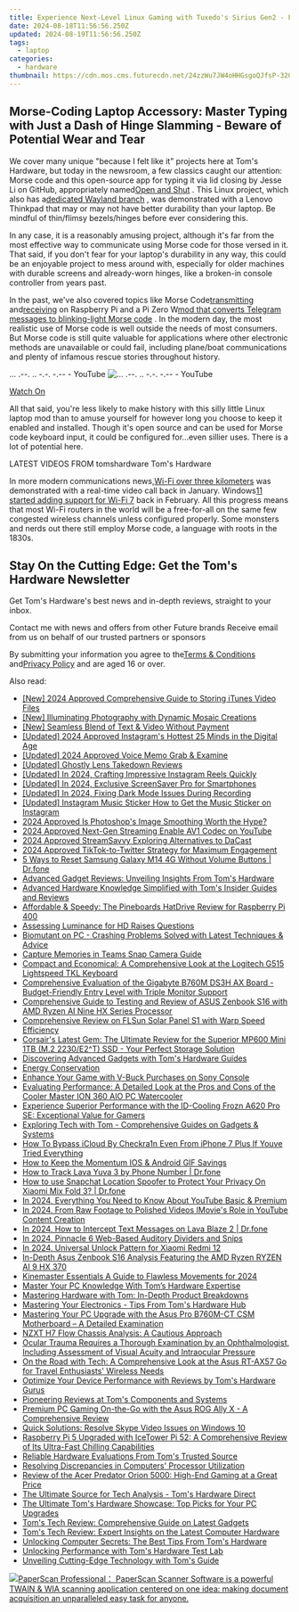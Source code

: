 ```yaml
---
title: Experience Next-Level Linux Gaming with Tuxedo's Sirius Gen2 - Featuring All-AMD Processing & Stunning 165Hz IPS Display Starting at €1,699
date: 2024-08-18T11:56:56.250Z
updated: 2024-08-19T11:56:56.250Z
tags:
  - laptop
categories:
  - hardware
thumbnail: https://cdn.mos.cms.futurecdn.net/24zzWu7JW4oHHGsgoQJfsP-320-80.png
---
```


## Morse-Coding Laptop Accessory: Master Typing with Just a Dash of Hinge Slamming - Beware of Potential Wear and Tear

We cover many unique "because I felt like it" projects here at Tom's Hardware, but today in the newsroom, a few classics caught our attention: Morse code and this open-source app for typing it via lid closing by Jesse Li on GitHub, appropriately named[Open and Shut](https://github.com/veggiedefender/open-and-shut) . This Linux project, which also has a[dedicated Wayland branch](https://github.com/veggiedefender/open-and-shut/tree/wayland) , was demonstrated with a Lenovo Thinkpad that may or may not have better durability than your laptop. Be mindful of thin/flimsy bezels/hinges before ever considering this.

 In any case, it is a reasonably amusing project, although it's far from the most effective way to communicate using Morse code for those versed in it. That said, if you don't fear for your laptop's durability in any way, this could be an enjoyable project to mess around with, especially for older machines with durable screens and already-worn hinges, like a broken-in console controller from years past.

 In the past, we've also covered topics like Morse Code[transmitting](https://tools.techidaily.com) and[receiving](https://tools.techidaily.com) on Raspberry Pi and a Pi Zero W[mod that converts Telegram messages to blinking-light Morse code](https://tools.techidaily.com) . In the modern day, the most realistic use of Morse code is well outside the needs of most consumers. But Morse code is still quite valuable for applications where other electronic methods are unavailable or could fail, including plane/boat communications and plenty of infamous rescue stories throughout history.

... .--. .. -.-. -.-- - YouTube ![... .--. .. -.-. -.-- - YouTube](https://img.youtube.com/vi/UAQ60P61vYw/maxresdefault.jpg)

[Watch On](https://youtu.be/UAQ60P61vYw)

 All that said, you're less likely to make history with this silly little Linux laptop mod than to amuse yourself for however long you choose to keep it enabled and installed. Though it's open source and can be used for Morse code keyboard input, it could be configured for...even sillier uses. There is a lot of potential here.

 LATEST VIDEOS FROM tomshardware Tom's Hardware

 In more modern communications news,[Wi-Fi over three kilometers](https://tools.techidaily.com) was demonstrated with a real-time video call back in January. Windows[11 started adding support for Wi-Fi 7](https://tools.techidaily.com) back in February. All this progress means that most Wi-Fi routers in the world will be a free-for-all on the same few congested wireless channels unless configured properly. Some monsters and nerds out there still employ Morse code, a language with roots in the 1830s.

## Stay On the Cutting Edge: Get the Tom's Hardware Newsletter

 Get Tom's Hardware's best news and in-depth reviews, straight to your inbox.

 Contact me with news and offers from other Future brands  Receive email from us on behalf of our trusted partners or sponsors

 By submitting your information you agree to the[Terms & Conditions](https://futureplc.com/terms-conditions/) and[Privacy Policy](https://futureplc.com/privacy-policy/) and are aged 16 or over.

<ins class="adsbygoogle"
     style="display:block"
     data-ad-format="autorelaxed"
     data-ad-client="ca-pub-7571918770474297"
     data-ad-slot="1223367746"></ins>



<ins class="adsbygoogle"
     style="display:block"
     data-ad-client="ca-pub-7571918770474297"
     data-ad-slot="8358498916"
     data-ad-format="auto"
     data-full-width-responsive="true"></ins>

<span class="atpl-alsoreadstyle">Also read:</span>
<div><ul>
<li><a href="https://video-capture.techidaily.com/new-2024-approved-comprehensive-guide-to-storing-itunes-video-files/"><u>[New] 2024 Approved  Comprehensive Guide to Storing iTunes Video Files</u></a></li>
<li><a href="https://some-techniques.techidaily.com/new-illuminating-photography-with-dynamic-mosaic-creations/"><u>[New] Illuminating Photography with Dynamic Mosaic Creations</u></a></li>
<li><a href="https://youtube-tips.techidaily.com/eamless-blend-of-text-and-video-without-payment/"><u>[New] Seamless Blend of Text & Video Without Payment</u></a></li>
<li><a href="https://instagram-clips.techidaily.com/updated-2024-approved-instagrams-hottest-25-minds-in-the-digital-age/"><u>[Updated] 2024 Approved  Instagram's Hottest 25 Minds in the Digital Age</u></a></li>
<li><a href="https://on-screen-recording.techidaily.com/updated-2024-approved-voice-memo-grab-and-examine/"><u>[Updated] 2024 Approved  Voice Memo Grab & Examine</u></a></li>
<li><a href="https://some-knowledge.techidaily.com/updated-ghostly-lens-takedown-reviews/"><u>[Updated] Ghostly Lens Takedown Reviews</u></a></li>
<li><a href="https://instagram-videos.techidaily.com/updated-in-2024-crafting-impressive-instagram-reels-quickly/"><u>[Updated] In 2024, Crafting Impressive Instagram Reels Quickly</u></a></li>
<li><a href="https://screen-recording.techidaily.com/updated-in-2024-exclusive-screensaver-pro-for-smartphones/"><u>[Updated] In 2024, Exclusive ScreenSaver Pro for Smartphones</u></a></li>
<li><a href="https://on-screen-recording.techidaily.com/updated-in-2024-fixing-dark-mode-issues-during-recording/"><u>[Updated] In 2024, Fixing Dark Mode Issues During Recording</u></a></li>
<li><a href="https://instagram-clips.techidaily.com/updated-instagram-music-sticker-how-to-get-the-music-sticker-on-instagram/"><u>[Updated] Instagram Music Sticker  How to Get the Music Sticker on Instagram</u></a></li>
<li><a href="https://extra-guidance.techidaily.com/2024-approved-is-photoshops-image-smoothing-worth-the-hype/"><u>2024 Approved  Is Photoshop's Image Smoothing Worth the Hype?</u></a></li>
<li><a href="https://youtube-stream.techidaily.com/2024-approved-next-gen-streaming-enable-av1-codec-on-youtube/"><u>2024 Approved  Next-Gen Streaming  Enable AV1 Codec on YouTube</u></a></li>
<li><a href="https://some-skills.techidaily.com/2024-approved-streamsavvy-exploring-alternatives-to-dacast/"><u>2024 Approved  StreamSavvy  Exploring Alternatives to DaCast</u></a></li>
<li><a href="https://twitter-videos.techidaily.com/2024-approved-tiktok-to-twitter-strategy-for-maximum-engagement/"><u>2024 Approved  TikTok-to-Twitter Strategy for Maximum Engagement</u></a></li>
<li><a href="https://phone-solutions.techidaily.com/5-ways-to-reset-samsung-galaxy-m14-4g-without-volume-buttons-drfone-by-drfone-reset-android-reset-android/"><u>5 Ways to Reset Samsung Galaxy M14 4G Without Volume Buttons | Dr.fone</u></a></li>
<li><a href="https://hardware-reviews.techidaily.com/advanced-gadget-reviews-unveiling-insights-from-toms-hardware/"><u>Advanced Gadget Reviews: Unveiling Insights From Tom's Hardware</u></a></li>
<li><a href="https://hardware-reviews.techidaily.com/advanced-hardware-knowledge-simplified-with-toms-insider-guides-and-reviews/"><u>Advanced Hardware Knowledge Simplified with Tom's Insider Guides and Reviews</u></a></li>
<li><a href="https://hardware-reviews.techidaily.com/affordable-and-speedy-the-pineboards-hatdrive-review-for-raspberry-pi-400/"><u>Affordable & Speedy: The Pineboards HatDrive Review for Raspberry Pi 400</u></a></li>
<li><a href="https://extra-tips.techidaily.com/assessing-luminance-for-hd-raises-questions/"><u>Assessing Luminance for HD Raises Questions</u></a></li>
<li><a href="https://win-able.techidaily.com/biomutant-on-pc-crashing-problems-solved-with-latest-techniques-and-advice/"><u>Biomutant on PC - Crashing Problems Solved with Latest Techniques & Advice</u></a></li>
<li><a href="https://tiktok-video-recordings.techidaily.com/capture-memories-in-teams-snap-camera-guide/"><u>Capture Memories in Teams  Snap Camera Guide</u></a></li>
<li><a href="https://hardware-reviews.techidaily.com/compact-and-economical-a-comprehensive-look-at-the-logitech-g515-lightspeed-tkl-keyboard/"><u>Compact and Economical: A Comprehensive Look at the Logitech G515 Lightspeed TKL Keyboard</u></a></li>
<li><a href="https://hardware-reviews.techidaily.com/comprehensive-evaluation-of-the-gigabyte-b760m-ds3h-ax-board-budget-friendly-entry-level-with-triple-monitor-support/"><u>Comprehensive Evaluation of the Gigabyte B760M DS3H AX Board - Budget-Friendly Entry Level with Triple Monitor Support</u></a></li>
<li><a href="https://hardware-reviews.techidaily.com/comprehensive-guide-to-testing-and-review-of-asus-zenbook-s16-with-amd-ryzen-ai-nine-hx-series-processor/"><u>Comprehensive Guide to Testing and Review of ASUS Zenbook S16 with AMD Ryzen AI Nine HX Series Processor</u></a></li>
<li><a href="https://hardware-reviews.techidaily.com/comprehensive-review-on-flsun-solar-panel-s1-with-warp-speed-efficiency/"><u>Comprehensive Review on FLSun Solar Panel S1 with Warp Speed Efficiency</u></a></li>
<li><a href="https://hardware-reviews.techidaily.com/1723341721540-corsairs-latest-gem-the-ultimate-review-for-the-superior-mp600-mini-1tb-m2-2230e2t-ssd-your-perfect-storage-solution/"><u>Corsair's Latest Gem: The Ultimate Review for the Superior MP600 Mini 1TB (M.2 2230/E2^T) SSD - Your Perfect Storage Solution</u></a></li>
<li><a href="https://hardware-reviews.techidaily.com/discovering-advanced-gadgets-with-toms-hardware-guides/"><u>Discovering Advanced Gadgets with Tom's Hardware Guides</u></a></li>
<li><a href="https://hardware-reviews.techidaily.com/energy-conservation/"><u>Energy Conservation</u></a></li>
<li><a href="https://games-able.techidaily.com/enhance-your-game-with-v-buck-purchases-on-sony-console/"><u>Enhance Your Game with V-Buck Purchases on Sony Console</u></a></li>
<li><a href="https://hardware-reviews.techidaily.com/evaluating-performance-a-detailed-look-at-the-pros-and-cons-of-the-cooler-master-ion-360-aio-pc-watercooler/"><u>Evaluating Performance: A Detailed Look at the Pros and Cons of the Cooler Master ION 360 AIO PC Watercooler</u></a></li>
<li><a href="https://hardware-reviews.techidaily.com/experience-superior-performance-with-the-id-cooling-frozn-a620-pro-se-exceptional-value-for-gamers/"><u>Experience Superior Performance with the ID-Cooling Frozn A620 Pro SE: Exceptional Value for Gamers</u></a></li>
<li><a href="https://hardware-reviews.techidaily.com/exploring-tech-with-tom-comprehensive-guides-on-gadgets-and-systems/"><u>Exploring Tech with Tom - Comprehensive Guides on Gadgets & Systems</u></a></li>
<li><a href="https://activate-lock.techidaily.com/how-to-bypass-icloud-by-checkra1n-even-from-iphone-7-plus-if-youve-tried-everything-by-drfone-ios/"><u>How To Bypass iCloud By Checkra1n Even From iPhone 7 Plus If Youve Tried Everything</u></a></li>
<li><a href="https://twitter-videos.techidaily.com/how-to-keep-the-momentum-ios-and-android-gif-savings/"><u>How to Keep the Momentum  IOS & Android GIF Savings</u></a></li>
<li><a href="https://android-location-track.techidaily.com/how-to-track-lava-yuva-3-by-phone-number-drfone-by-drfone-virtual-android/"><u>How to Track Lava Yuva 3 by Phone Number | Dr.fone</u></a></li>
<li><a href="https://change-location.techidaily.com/how-to-use-snapchat-location-spoofer-to-protect-your-privacy-on-xiaomi-mix-fold-3-drfone-by-drfone-virtual-android/"><u>How to use Snapchat Location Spoofer to Protect Your Privacy On Xiaomi Mix Fold 3? | Dr.fone</u></a></li>
<li><a href="https://youtube-lab.techidaily.com/24-everything-you-need-to-know-about-youtube-basic-and-premium/"><u>In 2024, Everything You Need to Know About YouTube Basic & Premium</u></a></li>
<li><a href="https://youtube-help.techidaily.com/in-2024-from-raw-footage-to-polished-videos-imovies-role-in-youtube-content-creation/"><u>In 2024, From Raw Footage to Polished Videos  IMovie's Role in YouTube Content Creation</u></a></li>
<li><a href="https://android-location-track.techidaily.com/in-2024-how-to-intercept-text-messages-on-lava-blaze-2-drfone-by-drfone-virtual-android/"><u>In 2024, How to Intercept Text Messages on Lava Blaze 2 | Dr.fone</u></a></li>
<li><a href="https://audio-shaping.techidaily.com/in-2024-pinnacle-6-web-based-auditory-dividers-and-snips/"><u>In 2024, Pinnacle 6 Web-Based Auditory Dividers and Snips</u></a></li>
<li><a href="https://unlock-android.techidaily.com/in-2024-universal-unlock-pattern-for-xiaomi-redmi-12-by-drfone-android/"><u>In 2024, Universal Unlock Pattern for Xiaomi Redmi 12</u></a></li>
<li><a href="https://hardware-reviews.techidaily.com/in-depth-asus-zenbook-s16-analysis-featuring-the-amd-ryzen-ryzen-ai-9-hx-370/"><u>In-Depth Asus Zenbook S16 Analysis Featuring the AMD Ryzen RYZEN AI 9 HX 370</u></a></li>
<li><a href="https://extra-support.techidaily.com/kinemaster-essentials-a-guide-to-flawless-movements-for-2024/"><u>Kinemaster Essentials  A Guide to Flawless Movements for 2024</u></a></li>
<li><a href="https://hardware-reviews.techidaily.com/master-your-pc-knowledge-with-toms-hardware-expertise/"><u>Master Your PC Knowledge With Tom’s Hardware Expertise</u></a></li>
<li><a href="https://hardware-reviews.techidaily.com/mastering-hardware-with-tom-in-depth-product-breakdowns/"><u>Mastering Hardware with Tom: In-Depth Product Breakdowns</u></a></li>
<li><a href="https://hardware-reviews.techidaily.com/mastering-your-electronics-tips-from-toms-hardware-hub/"><u>Mastering Your Electronics - Tips From Tom's Hardware Hub</u></a></li>
<li><a href="https://hardware-reviews.techidaily.com/mastering-your-pc-upgrade-with-the-asus-pro-b760m-ct-csm-motherboard-a-detailed-examination/"><u>Mastering Your PC Upgrade with the Asus Pro B760M-CT CSM Motherboard – A Detailed Examination</u></a></li>
<li><a href="https://hardware-reviews.techidaily.com/nzxt-h7-flow-chassis-analysis-a-cautious-approach/"><u>NZXT H7 Flow Chassis Analysis: A Cautious Approach</u></a></li>
<li><a href="https://hardware-reviews.techidaily.com/ocular-trauma-requires-a-thorough-examination-by-an-ophthalmologist-including-assessment-of-visual-acuity-and-intraocular-pressure/"><u>Ocular Trauma Requires a Thorough Examination by an Ophthalmologist, Including Assessment of Visual Acuity and Intraocular Pressure</u></a></li>
<li><a href="https://hardware-reviews.techidaily.com/on-the-road-with-tech-a-comprehensive-look-at-the-asus-rt-ax57-go-for-travel-enthusiasts-wireless-needs/"><u>On the Road with Tech: A Comprehensive Look at the Asus RT-AX57 Go for Travel Enthusiasts' Wireless Needs</u></a></li>
<li><a href="https://hardware-reviews.techidaily.com/optimize-your-device-performance-with-reviews-by-toms-hardware-gurus/"><u>Optimize Your Device Performance with Reviews by Tom's Hardware Gurus</u></a></li>
<li><a href="https://hardware-reviews.techidaily.com/pioneering-reviews-at-toms-components-and-systems/"><u>Pioneering Reviews at Tom's Components and Systems</u></a></li>
<li><a href="https://hardware-reviews.techidaily.com/premium-pc-gaming-on-the-go-with-the-asus-rog-ally-x-a-comprehensive-review/"><u>Premium PC Gaming On-the-Go with the Asus ROG Ally X - A Comprehensive Review</u></a></li>
<li><a href="https://common-error.techidaily.com/quick-solutions-resolve-skype-video-issues-on-windows-10/"><u>Quick Solutions: Resolve Skype Video Issues on Windows 10</u></a></li>
<li><a href="https://hardware-reviews.techidaily.com/raspberry-pi-5-upgraded-with-icetower-pi-52-a-comprehensive-review-of-its-ultra-fast-chilling-capabilities/"><u>Raspberry Pi 5 Upgraded with IceTower Pi 52: A Comprehensive Review of Its Ultra-Fast Chilling Capabilities</u></a></li>
<li><a href="https://hardware-reviews.techidaily.com/reliable-hardware-evaluations-from-toms-trusted-source/"><u>Reliable Hardware Evaluations From Tom's Trusted Source</u></a></li>
<li><a href="https://win11-tips.techidaily.com/resolving-discrepancies-in-computers-processor-utilization/"><u>Resolving Discrepancies in Computers' Processor Utilization</u></a></li>
<li><a href="https://hardware-reviews.techidaily.com/review-of-the-acer-predator-orion-5000-high-end-gaming-at-a-great-price/"><u>Review of the Acer Predator Orion 5000: High-End Gaming at a Great Price</u></a></li>
<li><a href="https://hardware-reviews.techidaily.com/the-ultimate-source-for-tech-analysis-toms-hardware-direct/"><u>The Ultimate Source for Tech Analysis - Tom's Hardware Direct</u></a></li>
<li><a href="https://hardware-reviews.techidaily.com/the-ultimate-toms-hardware-showcase-top-picks-for-your-pc-upgrades/"><u>The Ultimate Tom's Hardware Showcase: Top Picks for Your PC Upgrades</u></a></li>
<li><a href="https://hardware-reviews.techidaily.com/toms-tech-review-comprehensive-guide-on-latest-gadgets/"><u>Tom's Tech Review: Comprehensive Guide on Latest Gadgets</u></a></li>
<li><a href="https://hardware-reviews.techidaily.com/toms-tech-review-expert-insights-on-the-latest-computer-hardware/"><u>Tom's Tech Review: Expert Insights on the Latest Computer Hardware</u></a></li>
<li><a href="https://hardware-reviews.techidaily.com/unlocking-computer-secrets-the-best-tips-from-toms-hardware/"><u>Unlocking Computer Secrets: The Best Tips From Tom's Hardware</u></a></li>
<li><a href="https://hardware-reviews.techidaily.com/unlocking-performance-with-toms-hardware-test-lab/"><u>Unlocking Performance with Tom's Hardware Test Lab</u></a></li>
<li><a href="https://hardware-reviews.techidaily.com/unveiling-cutting-edge-technology-with-toms-guide/"><u>Unveiling Cutting-Edge Technology with Tom's Guide</u></a></li>
</ul></div>

<!-- affiliate ads begin -->
<a href="https://secure.2checkout.com/order/checkout.php?PRODS=37540879&QTY=1&AFFILIATE=108875&CART=1"><img src="https://paperscan.orpalis.com/img/content/You_prefer_to_use.png" border="0">PaperScan Professional： PaperScan Scanner Software is a powerful TWAIN & WIA scanning application centered on one idea: making document acquisition an unparalleled easy task for anyone.</a>
<!-- affiliate ads end -->